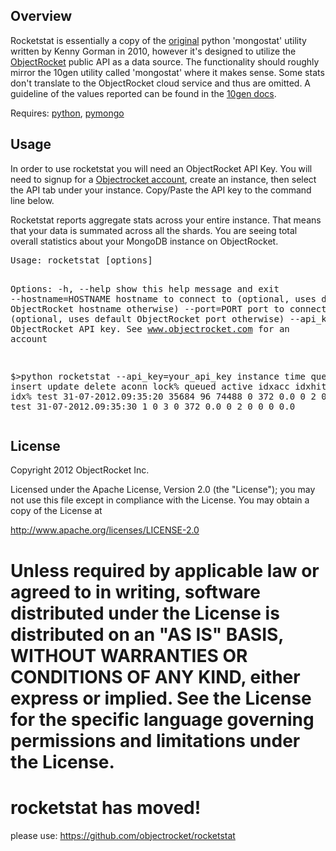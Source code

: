 <h2>Overview</h2>
Rocketstat is essentially a copy of the <a href=https://github.com/kgorman/mongostat>original</a> python 'mongostat' utility written by Kenny Gorman in 2010, however it's designed to utilize the <a href=http://www.objectrocket.com>ObjectRocket</a> public API as a data source.  The functionality should roughly mirror the 10gen utility called 'mongostat' where it makes sense.  Some stats don't translate to the ObjectRocket cloud service and thus are omitted.  A guideline of the values reported can be found in the <a href=http://docs.mongodb.org/manual/reference/mongostat/>10gen docs</a>.

Requires: <a href=http://www.python.org/>python</a>, <a href=http://api.mongodb.org/python/current/>pymongo</a>

<h2>Usage</h2>
<p>
	In order to use rocketstat you will need an ObjectRocket API Key.  You will need to signup for a <a href=http://www.objectrocket.com>Objectrocket account</a>, create an instance, then select the API tab under your instance.  Copy/Paste the API key to the command line below.
<p>
	Rocketstat reports aggregate stats across your entire instance.  That means that your data is summated across all the shards.  You are seeing total overall statistics about your MongoDB instance on ObjectRocket.
<pre>
Usage: rocketstat [options]

Options:
  -h, --help           show this help message and exit
  --hostname=HOSTNAME  hostname to connect to (optional, uses default ObjectRocket hostname otherwise)
  --port=PORT          port to connect to (optional, uses default ObjectRocket port otherwise)
  --api_key=API_KEY    ObjectRocket API key.  See www.objectrocket.com for an account


$>python rocketstat --api_key=your_api_key
  instance                  time     query    insert    update    delete     aconn     lock%    queued    active    idxacc    idxhit   idxmiss      idx%
test	     31-07-2012.09:35:20     35684        96     74488         0       372       0.0         0         2         0         0         0       0.0
test         31-07-2012.09:35:30         1         0         3         0       372       0.0         0         2         0         0         0       0.0
</pre>

<h2>License</h2>
Copyright 2012 ObjectRocket Inc.

Licensed under the Apache License, Version 2.0 (the "License");
you may not use this file except in compliance with the License.
You may obtain a copy of the License at

<a href=http://www.apache.org/licenses/LICENSE-2.0>http://www.apache.org/licenses/LICENSE-2.0</a>

Unless required by applicable law or agreed to in writing, software
distributed under the License is distributed on an "AS IS" BASIS,
WITHOUT WARRANTIES OR CONDITIONS OF ANY KIND, either express or implied.
See the License for the specific language governing permissions and
limitations under the License.
=======
rocketstat has moved!
======================

please use: https://github.com/objectrocket/rocketstat
